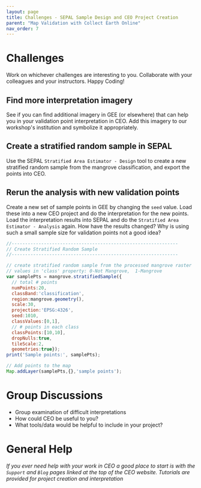 ```yaml
---
layout: page
title: Challenges - SEPAL Sample Design and CEO Project Creation 
parent: "Map Validation with Collect Earth Online"
nav_order: 7
---
```


# Challenges

Work on whichever challenges are interesting to you. Collaborate with your colleagues and your instructors. Happy Coding!

## Find more interpretation imagery

See if you can find additional imagery in GEE (or elsewhere) that can help you in your validation point interpretation in CEO.  Add this imagery to our workshop's institution and symbolize it appropriately.

## Create a stratified random sample in SEPAL
Use the SEPAL `Stratified Area Estimator - Design` tool to create a new stratified random sample from the mangrove classification, and export the points into CEO.

## Rerun the analysis with new validation points
Create a new set of sample points in GEE by changing the `seed` value. Load these into a new CEO project and do the interpretation for the new points.  Load the interpretation results into SEPAL and do the `Stratified Area Estimator - Analysis` again.  How have the results changed?  Why is using such a small sample size for validation points not a good idea?  

```javascript
//--------------------------------------------------------------
// Create Stratified Random Sample
//--------------------------------------------------------------

// create stratified random sample from the processed mangrove raster
// values in 'class' property: 0-Not Mangrove,  1-Mangrove
var samplePts = mangrove.stratifiedSample({
  // total # points
  numPoints:20, 
  classBand:'classification', 
  region:mangrove.geometry(), 
  scale:30, 
  projection:'EPSG:4326', 
  seed:1010, 
  classValues:[0,1],
  // # points in each class
  classPoints:[10,10], 
  dropNulls:true, 
  tileScale:2, 
  geometries:true});
print('Sample points:', samplePts);

// Add points to the map
Map.addLayer(samplePts,{},'sample points');
```

# Group Discussions
* Group examination of difficult interpretations
* How could CEO be useful to you?
* What tools/data would be helpful to include in your project?

# General Help
*If you ever need help with your work in CEO a good place to start is with the `Support` and `Blog` pages linked at the top of the CEO website. Tutorials are provided for project creation and interpretation*


